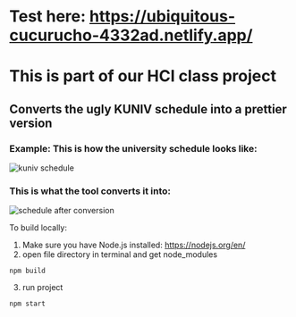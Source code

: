 # Test here: https://ubiquitous-cucurucho-4332ad.netlify.app/

# This is part of our HCI class project
## Converts the ugly KUNIV schedule into a prettier version

### Example: This is how the university schedule looks like:
![kuniv schedule](https://i.imgur.com/1WkLoq3.png)

### This is what the tool converts it into:
![schedule after conversion](https://i.imgur.com/UbX7ebi.png)


To build locally:
1. Make sure you have Node.js installed: https://nodejs.org/en/
2. open file directory in terminal and get node_modules
```console
npm build
```
3. run project
```console
npm start
```
